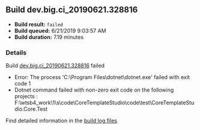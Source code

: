 ## Build dev.big.ci_20190621.328816
- **Build result:** `failed`
- **Build queued:** 6/21/2019 9:03:57 AM
- **Build duration:** 7.19 minutes
### Details
Build [dev.big.ci_20190621.328816](https://winappstudio.visualstudio.com/web/build.aspx?pcguid=a4ef43be-68ce-4195-a619-079b4d9834c2&builduri=vstfs%3a%2f%2f%2fBuild%2fBuild%2f28816) failed

+ Error: The process 'C:\Program Files\dotnet\dotnet.exe' failed with exit code 1
+ Dotnet command failed with non-zero exit code on the following projects : F:\wtsb4\_work\1\s\code\CoreTemplateStudio\code\test\CoreTemplateStudio.Core.Test

Find detailed information in the [build log files](https://uwpctdiags.blob.core.windows.net/buildlogs/dev.big.ci_20190621.328816_logs.zip)
